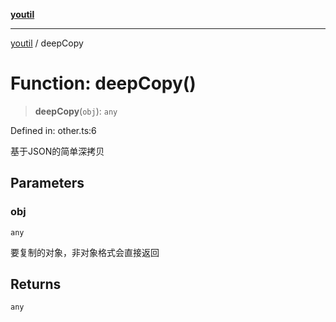 [**youtil**](../README.md)

***

[youtil](../globals.md) / deepCopy

# Function: deepCopy()

> **deepCopy**(`obj`): `any`

Defined in: other.ts:6

基于JSON的简单深拷贝

## Parameters

### obj

`any`

要复制的对象，非对象格式会直接返回

## Returns

`any`
